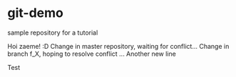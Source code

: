 # git-demo
sample repository for a tutorial

Hoi zaeme! :D
Change in master repository, waiting for conflict...
Change in branch f_X, hoping to resolve conflict ...
Another new line


Test